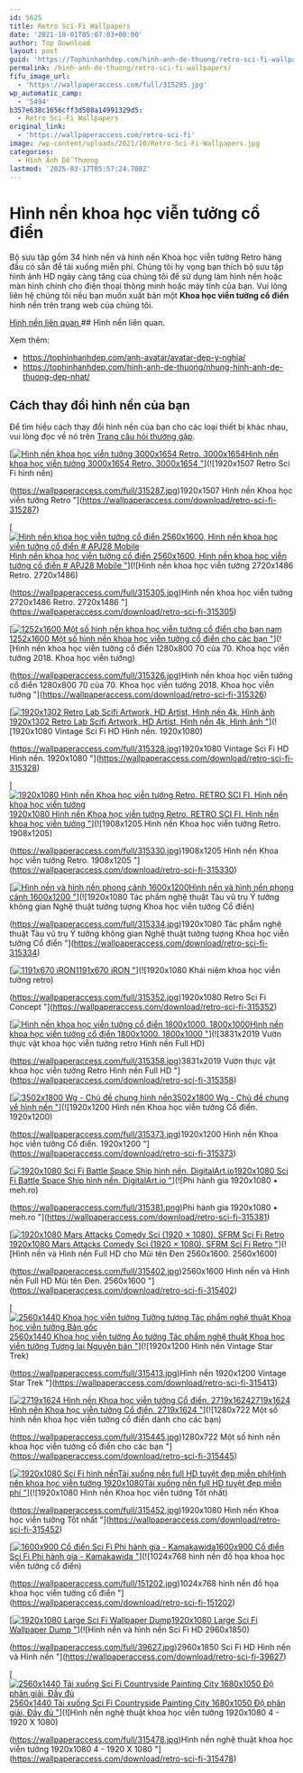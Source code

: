 ```yaml
---
id: 5625
title: Retro Sci-Fi Wallpapers
date: '2021-10-01T05:07:03+00:00'
author: Top Download
layout: post
guid: 'https://Tophinhanhdep.com/hinh-anh-de-thuong/retro-sci-fi-wallpapers/'
permalink: /hinh-anh-de-thuong/retro-sci-fi-wallpapers/
fifu_image_url:
  - 'https://wallpaperaccess.com/full/315285.jpg'
wp_automatic_camp:
  - '5494'
b357e638c1656cff3d508a14991329d5:
  - Retro Sci-Fi Wallpapers
original_link:
  - 'https://wallpaperaccess.com/retro-sci-fi'
image: /wp-content/uploads/2021/10/Retro-Sci-Fi-Wallpapers.jpg
categories:
  - Hình Ảnh Dễ Thương
lastmod: '2025-03-17T05:57:24.708Z'
---
```

# Hình nền khoa học viễn tưởng cổ điển

Bộ sưu tập gồm 34 hình nền và hình nền Khoa học viễn tưởng Retro hàng đầu có sẵn để tải xuống miễn phí. Chúng tôi hy vọng bạn thích bộ sưu tập hình ảnh HD ngày càng tăng của chúng tôi để sử dụng làm hình nền hoặc màn hình chính cho điện thoại thông minh hoặc máy tính của bạn. Vui lòng liên hệ chúng tôi nếu bạn muốn xuất bản một **Khoa học viễn tưởng cổ điển** hình nền trên trang web của chúng tôi.

[Hình nền liên quan ](#related) ## Hình nền liên quan.

   
 Xem thêm:

   
- <https://tophinhanhdep.com/anh-avatar/avatar-dep-y-nghia/>
- <https://tophinhanhdep.com/hinh-anh-de-thuong/nhung-hinh-anh-de-thuong-dep-nhat/>

## Cách thay đổi hình nền của bạn

Để tìm hiểu cách thay đổi hình nền của bạn cho các loại thiết bị khác nhau, vui lòng đọc về nó trên [Trang câu hỏi thường gặp](https://tophinhanhdep.com/faq/).

  
[[![Hình nền khoa học viễn tưởng 3000x1654 Retro.  3000x1654](https://wallpaperaccess.com/full/315285.jpg)Hình nền khoa học viễn tưởng 3000x1654 Retro. 3000x1654 "](https://wallpaperaccess.com/download/retro-sci-fi-315285)](![1920x1507 Retro Sci Fi hình nền)

(https://wallpaperaccess.com/full/315287.jpg)1920x1507 Hình nền Khoa học viễn tưởng Retro "](https://wallpaperaccess.com/download/retro-sci-fi-315287)

[[![Hình nền khoa học viễn tưởng cổ điển 2560x1600, Hình nền khoa học viễn tưởng cổ điển # APJ28 Mobile](https://wallpaperaccess.com/full/315294.jpg)Hình nền khoa học viễn tưởng cổ điển 2560x1600, Hình nền khoa học viễn tưởng cổ điển # APJ28 Mobile "](https://wallpaperaccess.com/download/retro-sci-fi-315294)](![Hình nền khoa học viễn tưởng 2720x1486 Retro.  2720x1486)

(https://wallpaperaccess.com/full/315305.jpg)Hình nền khoa học viễn tưởng 2720x1486 Retro. 2720x1486 "](https://wallpaperaccess.com/download/retro-sci-fi-315305)

[[![1252x1600 Một số hình nền khoa học viễn tưởng cổ điển cho bạn nam](https://wallpaperaccess.com/full/315325.jpg)1252x1600 Một số hình nền khoa học viễn tưởng cổ điển cho các bạn "](https://wallpaperaccess.com/download/retro-sci-fi-315325)](![Hình nền khoa học viễn tưởng cổ điển 1280x800 70 của 70.  Khoa học viễn tưởng 2018. Khoa học viễn tưởng)

(https://wallpaperaccess.com/full/315326.jpg)Hình nền khoa học viễn tưởng cổ điển 1280x800 70 của 70. Khoa học viễn tưởng 2018. Khoa học viễn tưởng "](https://wallpaperaccess.com/download/retro-sci-fi-315326)

[[![1920x1302 Retro Lab Scifi Artwork, HD Artist, Hình nền 4k, Hình ảnh](https://wallpaperaccess.com/full/315327.jpg)1920x1302 Retro Lab Scifi Artwork, HD Artist, Hình nền 4k, Hình ảnh "](https://wallpaperaccess.com/download/retro-sci-fi-315327)](![1920x1080 Vintage Sci Fi HD Hình nền.  1920x1080)

(https://wallpaperaccess.com/full/315328.jpg)1920x1080 Vintage Sci Fi HD Hình nền. 1920x1080 "](https://wallpaperaccess.com/download/retro-sci-fi-315328)

[[![1920x1080 Hình nền Khoa học viễn tưởng Retro.  RETRO SCI FI.  Hình nền khoa học viễn tưởng](https://wallpaperaccess.com/full/315329.jpg)1920x1080 Hình nền Khoa học viễn tưởng Retro. RETRO SCI FI. Hình nền khoa học viễn tưởng "](https://wallpaperaccess.com/download/retro-sci-fi-315329)](![1908x1205 Hình nền Khoa học viễn tưởng Retro.  1908x1205)

(https://wallpaperaccess.com/full/315330.jpg)1908x1205 Hình nền Khoa học viễn tưởng Retro. 1908x1205 "](https://wallpaperaccess.com/download/retro-sci-fi-315330)

[[![Hình nền và hình nền phong cảnh 1600x1200](https://wallpaperaccess.com/full/315332.jpg)Hình nền và hình nền phong cảnh 1600x1200 "](https://wallpaperaccess.com/download/retro-sci-fi-315332)](![1920x1080 Tác phẩm nghệ thuật Tàu vũ trụ Ý tưởng không gian Nghệ thuật tưởng tượng Khoa học viễn tưởng Cổ điển)

(https://wallpaperaccess.com/full/315334.jpg)1920x1080 Tác phẩm nghệ thuật Tàu vũ trụ Ý tưởng không gian Nghệ thuật tưởng tượng Khoa học viễn tưởng Cổ điển "](https://wallpaperaccess.com/download/retro-sci-fi-315334)

[[![1191x670 iRON](https://wallpaperaccess.com/full/315336.jpg)1191x670 iRON "](https://wallpaperaccess.com/download/retro-sci-fi-315336)](![1920x1080 Khái niệm khoa học viễn tưởng retro)

(https://wallpaperaccess.com/full/315352.jpg)1920x1080 Retro Sci Fi Concept "](https://wallpaperaccess.com/download/retro-sci-fi-315352)

[[![Hình nền khoa học viễn tưởng cổ điển 1800x1000.  1800x1000](https://wallpaperaccess.com/full/315354.jpg)Hình nền khoa học viễn tưởng cổ điển 1800x1000. 1800x1000 "](https://wallpaperaccess.com/download/retro-sci-fi-315354)](![3831x2019 Vườn thực vật khoa học viễn tưởng retro Hình nền Full HD)

(https://wallpaperaccess.com/full/315358.jpg)3831x2019 Vườn thực vật khoa học viễn tưởng Retro Hình nền Full HD "](https://wallpaperaccess.com/download/retro-sci-fi-315358)

[[![3502x1800 Wg - Chủ đề chung hình nền](https://wallpaperaccess.com/full/315360.jpg)3502x1800 Wg - Chủ đề chung về hình nền "](https://wallpaperaccess.com/download/retro-sci-fi-315360)](![1920x1200 Hình nền Khoa học viễn tưởng Cổ điển.  1920x1200)

(https://wallpaperaccess.com/full/315373.jpg)1920x1200 Hình nền Khoa học viễn tưởng Cổ điển. 1920x1200 "](https://wallpaperaccess.com/download/retro-sci-fi-315373)

[[![1920x1080 Sci Fi Battle Space Ship hình nền.  DigitalArt.io](https://wallpaperaccess.com/full/163757.jpg)1920x1080 Sci Fi Battle Space Ship hình nền. DigitalArt.io "](https://wallpaperaccess.com/download/retro-sci-fi-163757)](![Phi hành gia 1920x1080 • meh.ro)

(https://wallpaperaccess.com/full/315381.png)Phi hành gia 1920x1080 • meh.ro "](https://wallpaperaccess.com/download/retro-sci-fi-315381)

[[![1920x1080 Mars Attacks Comedy Sci (1920 × 1080).  SFRM Sci Fi Retro](https://wallpaperaccess.com/full/315398.jpg)1920x1080 Mars Attacks Comedy Sci (1920 × 1080). SFRM Sci Fi Retro "](https://wallpaperaccess.com/download/retro-sci-fi-315398)](![Hình nền và Hình nền Full HD cho Mũi tên Đen 2560x1600.  2560x1600)

(https://wallpaperaccess.com/full/315402.jpg)2560x1600 Hình nền và Hình nền Full HD Mũi tên Đen. 2560x1600 "](https://wallpaperaccess.com/download/retro-sci-fi-315402)

[[![2560x1440 Khoa học viễn tưởng Tưởng tượng Tác phẩm nghệ thuật Khoa học viễn tưởng Bản gốc](https://wallpaperaccess.com/full/315403.jpg)2560x1440 Khoa học viễn tưởng Ảo tưởng Tác phẩm nghệ thuật Khoa học viễn tưởng Tương lai Nguyên bản "](https://wallpaperaccess.com/download/retro-sci-fi-315403)](![1920x1200 Hình nền Vintage Star Trek)

(https://wallpaperaccess.com/full/315413.jpg)Hình nền 1920x1200 Vintage Star Trek "](https://wallpaperaccess.com/download/retro-sci-fi-315413)

[[![2719x1624 Hình nền Khoa học viễn tưởng Cổ điển.  2719x1624](https://wallpaperaccess.com/full/315436.jpg)2719x1624 Hình nền Khoa học viễn tưởng Cổ điển. 2719x1624 "](https://wallpaperaccess.com/download/retro-sci-fi-315436)](![1280x722 Một số hình nền khoa học viễn tưởng cổ điển dành cho các bạn)

(https://wallpaperaccess.com/full/315445.jpg)1280x722 Một số hình nền khoa học viễn tưởng cổ điển cho các bạn "](https://wallpaperaccess.com/download/retro-sci-fi-315445)

[[![1920x1080 Sci Fi hình nềnTải xuống nền full HD tuyệt đẹp miễn phí](https://wallpaperaccess.com/full/315447.jpg)Hình nền khoa học viễn tưởng 1920x1080Tải xuống nền full HD tuyệt đẹp miễn phí "](https://wallpaperaccess.com/download/retro-sci-fi-315447)](![1920x1080 Hình nền Khoa học viễn tưởng Tốt nhất)

(https://wallpaperaccess.com/full/315452.jpg)1920x1080 Hình nền Khoa học viễn tưởng Tốt nhất "](https://wallpaperaccess.com/download/retro-sci-fi-315452)

[[![1600x900 Cổ điển Sci Fi Phi hành gia - Kamakawida](https://wallpaperaccess.com/full/315457.jpg)1600x900 Cổ điển Sci Fi Phi hành gia - Kamakawida "](https://wallpaperaccess.com/download/retro-sci-fi-315457)](![1024x768 hình nền đồ họa khoa học viễn tưởng cổ điển)

(https://wallpaperaccess.com/full/151202.jpg)1024x768 hình nền đồ họa khoa học viễn tưởng cổ điển "](https://wallpaperaccess.com/download/retro-sci-fi-151202)

[[![1920x1080 Large Sci Fi Wallpaper Dump](https://wallpaperaccess.com/full/104927.jpg)1920x1080 Large Sci Fi Wallpaper Dump "](https://wallpaperaccess.com/download/retro-sci-fi-104927)](![Hình nền và hình nền Sci Fi HD 2960x1850)

(https://wallpaperaccess.com/full/39627.jpg)2960x1850 Sci Fi HD Hình nền và Hình nền "](https://wallpaperaccess.com/download/retro-sci-fi-39627)

[[![2560x1440 Tải xuống Sci Fi Countryside Painting City 1680x1050 Độ phân giải, Đầy đủ](https://wallpaperaccess.com/full/315474.jpg)2560x1440 Tải xuống Sci Fi Countryside Painting City 1680x1050 Độ phân giải, Đầy đủ "](https://wallpaperaccess.com/download/retro-sci-fi-315474)](![Hình nền nghệ thuật khoa học viễn tưởng 1920x1080 4 - 1920 X 1080)

(https://wallpaperaccess.com/full/315478.jpg)Hình nền nghệ thuật khoa học viễn tưởng 1920x1080 4 - 1920 X 1080 "](https://wallpaperaccess.com/download/retro-sci-fi-315478)
